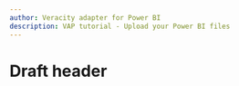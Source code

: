 ```yaml
---
author: Veracity adapter for Power BI
description: VAP tutorial - Upload your Power BI files
---
```


# Draft header